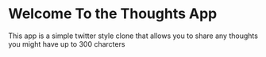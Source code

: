 # Welcome To the Thoughts App
This app is a simple twitter style clone that allows you to share any thoughts you might have up to 300 charcters

